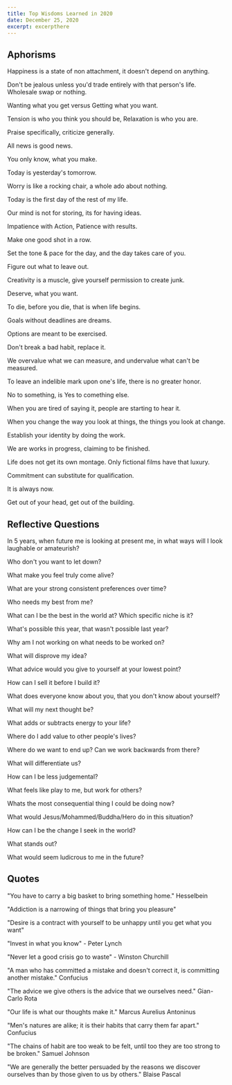 ```yaml
---
title: Top Wisdoms Learned in 2020
date: December 25, 2020
excerpt: excerpthere
---
```


## Aphorisms
Happiness is a state of non attachment, it doesn't depend on anything.

Don't be jealous unless you'd trade entirely with that person's life. Wholesale swap or nothing. 

Wanting what you get versus Getting what you want.

Tension is who you think you should be, Relaxation is who you are.

Praise specifically, criticize generally.

All news is good news.

You only know, what you make.

Today is yesterday's tomorrow.

Worry is like a rocking chair, a whole ado about nothing.

Today is the first day of the rest of my life.

Our mind is not for storing, its for having ideas.

Impatience with Action, Patience with results.

Make one good shot in a row.

Set the tone & pace for the day, and the day takes care of you.

Figure out what to leave out.

Creativity is a muscle, give yourself permission to create junk.

Deserve, what you want.

To die, before you die, that is when life begins.

Goals without deadlines are dreams.

Options are meant to be exercised.

Don't break a bad habit, replace it.

We overvalue what we can measure, and undervalue what can't be measured.

To leave an indelible mark upon one's life, there is no greater honor.

No to something, is Yes to comething else.

When you are tired of saying it, people are starting to hear it.

When you change the way you look at things, the things you look at change.

Establish your identity by doing the work.

We are works in progress, claiming to be finished.

Life does not get its own montage. Only fictional films have that luxury.

Commitment can substitute for qualification.

It is always now.

Get out of your head, get out of the building.

## Reflective Questions

In 5 years, when future me is looking at present me, in what ways will I look laughable or amateurish?

Who don't you want to let down?

What make you feel truly come alive?

What are your strong consistent preferences over time?

Who needs my best from me? 

What can I be the best in the world at? Which specific niche is it?

What's possible this year, that wasn't possible last year?

Why am I not working on what needs to be worked on?

What will disprove my idea?

What advice would you give to yourself at your lowest point?

How can I sell it before I build it?

What does everyone know about you, that you don't know about yourself?

What will my next thought be?

What adds or subtracts energy to your life?

Where do I add value to other people's lives?

Where do we want to end up? Can we work backwards from there?

What will differentiate us?

How can I be less judgemental? 

What feels like play to me, but work for others?

Whats the most consequential thing I could be doing now?

What would Jesus/Mohammed/Buddha/Hero do in this situation?

How can I be the change I seek in the world?

What stands out?

What would seem ludicrous to me in the future?


## Quotes

"You have to carry a big basket to bring something home." Hesselbein

"Addiction is a narrowing of things that bring you pleasure" 

"Desire is a contract with yourself to be unhappy until you get what you want"

"Invest in what you know" - Peter Lynch

"Never let a good crisis go to waste" - Winston Churchill

"A man who has committed a mistake and doesn't correct it, is committing another mistake." Confucius

"The advice we give others is the advice that we ourselves need." Gian-Carlo Rota

"Our life is what our thoughts make it." Marcus Aurelius Antoninus

"Men's natures are alike; it is their habits that carry them far  apart." Confucius

"The chains of habit are too weak to be felt, until too they are too strong to be broken." Samuel Johnson

"We are generally the better persuaded by the reasons we discover ourselves than by those given to us by others." Blaise Pascal







